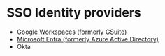 # SSO Identity providers

- [Google Workspaces (formerly GSuite)](./google-workspace.md)
- [Microsoft Entra (formerly Azure Active Directory)](./microsoft-entra.md)
- Okta
